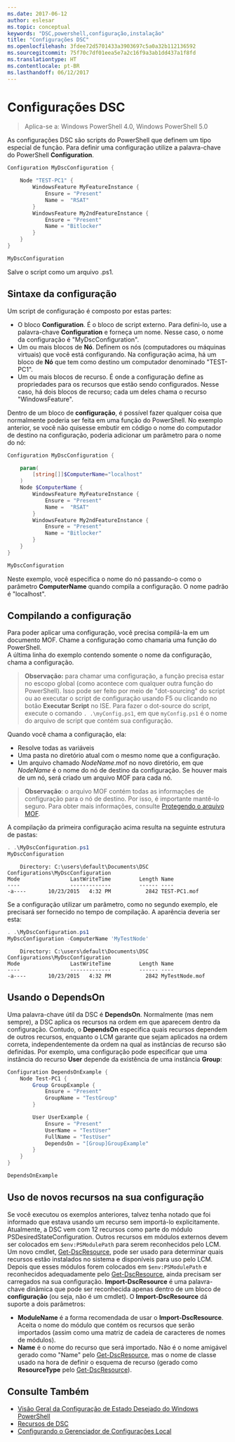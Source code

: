 ```yaml
---
ms.date: 2017-06-12
author: eslesar
ms.topic: conceptual
keywords: "DSC,powershell,configuração,instalação"
title: "Configurações DSC"
ms.openlocfilehash: 3fdee72d5701433a3903697c5a0a32b112136592
ms.sourcegitcommit: 75f70c7df01eea5e7a2c16f9a3ab1dd437a1f8fd
ms.translationtype: HT
ms.contentlocale: pt-BR
ms.lasthandoff: 06/12/2017
---
```

<a id="dsc-configurations" class="xliff"></a>
# Configurações DSC

>Aplica-se a: Windows PowerShell 4.0, Windows PowerShell 5.0

As configurações DSC são scripts do PowerShell que definem um tipo especial de função. Para definir uma configuração utilize a palavra-chave do PowerShell **Configuration**.

```powershell
Configuration MyDscConfiguration {

    Node "TEST-PC1" {
        WindowsFeature MyFeatureInstance {
            Ensure = "Present"
            Name =  "RSAT"
        }
        WindowsFeature My2ndFeatureInstance {
            Ensure = "Present"
            Name = "Bitlocker"
        }
    }
} 

MyDscConfiguration 
```

Salve o script como um arquivo .ps1.

<a id="configuration-syntax" class="xliff"></a>
## Sintaxe da configuração

Um script de configuração é composto por estas partes:

- O bloco **Configuration**. É o bloco de script externo. Para defini-lo, use a palavra-chave **Configuration** e forneça um nome. Nesse caso, o nome da configuração é "MyDscConfiguration".
- Um ou mais blocos de **Nó**. Definem os nós (computadores ou máquinas virtuais) que você está configurando. Na configuração acima, há um bloco de **Nó** que tem como destino um computador denominado "TEST-PC1".
- Um ou mais blocos de recurso. É onde a configuração define as propriedades para os recursos que estão sendo configurados. Nesse caso, há dois blocos de recurso; cada um deles chama o recurso "WindowsFeature".

Dentro de um bloco de **configuração**, é possível fazer qualquer coisa que normalmente poderia ser feita em uma função do PowerShell. No exemplo anterior, se você não quisesse embutir em código o nome do computador de destino na configuração, poderia adicionar um parâmetro para o nome do nó:

```powershell
Configuration MyDscConfiguration {

    param(
        [string[]]$ComputerName="localhost"
    )
    Node $ComputerName {
        WindowsFeature MyFeatureInstance {
            Ensure = "Present"
            Name =  "RSAT"
        }
        WindowsFeature My2ndFeatureInstance {
            Ensure = "Present"
            Name = "Bitlocker"
        }
    }
}

MyDscConfiguration 
```

Neste exemplo, você especifica o nome do nó passando-o como o parâmetro **ComputerName** quando compila a configuração. O nome padrão é "localhost".

<a id="compiling-the-configuration" class="xliff"></a>
## Compilando a configuração

Para poder aplicar uma configuração, você precisa compilá-la em um documento MOF. Chame a configuração como chamaria uma função do PowerShell.  
A última linha do exemplo contendo somente o nome da configuração, chama a configuração.

>**Observação:** para chamar uma configuração, a função precisa estar no escopo global (como acontece com qualquer outra função do PowerShell). 
>Isso pode ser feito por meio de "dot-sourcing" do script ou ao executar o script de configuração usando F5 ou clicando no botão **Executar Script** no ISE. 
>Para fazer o dot-source do script, execute o comando `. .\myConfig.ps1`, em que `myConfig.ps1` é o nome do arquivo de script que contém sua configuração.

Quando você chama a configuração, ela:

- Resolve todas as variáveis 
- Uma pasta no diretório atual com o mesmo nome que a configuração.
- Um arquivo chamado _NodeName_.mof no novo diretório, em que _NodeName_ é o nome do nó de destino da configuração. 
    Se houver mais de um nó, será criado um arquivo MOF para cada nó.

>**Observação**: o arquivo MOF contém todas as informações de configuração para o nó de destino. Por isso, é importante mantê-lo seguro. 
>Para obter mais informações, consulte [Protegendo o arquivo MOF](secureMOF.md).

A compilação da primeira configuração acima resulta na seguinte estrutura de pastas:

```powershell
. .\MyDscConfiguration.ps1
MyDscConfiguration
```

```
    Directory: C:\users\default\Documents\DSC Configurations\MyDscConfiguration
Mode                LastWriteTime         Length Name                                                                                              
----                -------------         ------ ----                                                                                         
-a----       10/23/2015   4:32 PM           2842 TEST-PC1.mof
```  

Se a configuração utilizar um parâmetro, como no segundo exemplo, ele precisará ser fornecido no tempo de compilação. A aparência deveria ser esta:

```powershell
. .\MyDscConfiguration.ps1
MyDscConfiguration -ComputerName 'MyTestNode'
```

```
    Directory: C:\users\default\Documents\DSC Configurations\MyDscConfiguration
Mode                LastWriteTime         Length Name                                                                                              
----                -------------         ------ ----                                                                                         
-a----       10/23/2015   4:32 PM           2842 MyTestNode.mof
```      

<a id="using-dependson" class="xliff"></a>
## Usando o DependsOn

Uma palavra-chave útil da DSC é **DependsOn**. Normalmente (mas nem sempre), a DSC aplica os recursos na ordem em que aparecem dentro da configuração. Contudo, o **DependsOn** especifica quais recursos dependem de outros recursos, enquanto o LCM garante que sejam aplicados na ordem correta, independentemente da ordem na qual as instâncias de recurso são definidas. Por exemplo, uma configuração pode especificar que uma instância do recurso **User** depende da existência de uma instância **Group**:

```powershell
Configuration DependsOnExample {
    Node Test-PC1 {
        Group GroupExample {
            Ensure = "Present"
            GroupName = "TestGroup"
        }

        User UserExample {
            Ensure = "Present"
            UserName = "TestUser"
            FullName = "TestUser"
            DependsOn = "[Group]GroupExample"
        }
    }
}

DependsOnExample
```

<a id="using-new-resources-in-your-configuration" class="xliff"></a>
## Uso de novos recursos na sua configuração

Se você executou os exemplos anteriores, talvez tenha notado que foi informado que estava usando um recurso sem importá-lo explicitamente.
Atualmente, a DSC vem com 12 recursos como parte do módulo PSDesiredStateConfiguration. Outros recursos em módulos externos devem ser colocados em `$env:PSModulePath` para serem reconhecidos pelo LCM. Um novo cmdlet, [Get-DscResource](https://technet.microsoft.com/en-us/library/dn521625.aspx), pode ser usado para determinar quais recursos estão instalados no sistema e disponíveis para uso pelo LCM. Depois que esses módulos forem colocados em `$env:PSModulePath` e reconhecidos adequadamente pelo [Get-DscResource](https://technet.microsoft.com/en-us/library/dn521625.aspx), ainda precisam ser carregados na sua configuração. 
**Import-DscResource** é uma palavra-chave dinâmica que pode ser reconhecida apenas dentro de um bloco de **configuração** (ou seja, não é um cmdlet). 
O **Import-DscResource** dá suporte a dois parâmetros:
- **ModuleName** é a forma recomendada de usar o **Import-DscResource**. Aceita o nome do módulo que contém os recursos que serão importados (assim como uma matriz de cadeia de caracteres de nomes de módulos). 
- **Name** é o nome do recurso que será importado. Não é o nome amigável gerado como "Name" pelo [Get-DscResource](https://technet.microsoft.com/en-us/library/dn521625.aspx), mas o nome de classe usado na hora de definir o esquema de recurso (gerado como **ResourceType** pelo [Get-DscResource](https://technet.microsoft.com/en-us/library/dn521625.aspx)). 

<a id="see-also" class="xliff"></a>
## Consulte Também
* [Visão Geral da Configuração de Estado Desejado do Windows PowerShell](overview.md)
* [Recursos de DSC](resources.md)
* [Configurando o Gerenciador de Configurações Local](metaConfig.md)

